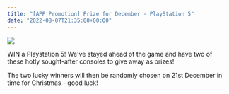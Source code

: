 ```yaml
---
title: "[APP Promotion] Prize for December - PlayStation 5"
date: "2022-08-07T21:35:00+00:00"
---
```


![](https://s3.us-west-2.amazonaws.com/secure.notion-static.com/5c95b760-2844-49e5-a61f-6aa8873cafac/win-a-playstation-5.jpeg?X-Amz-Algorithm=AWS4-HMAC-SHA256&X-Amz-Content-Sha256=UNSIGNED-PAYLOAD&X-Amz-Credential=AKIAT73L2G45EIPT3X45%2F20220809%2Fus-west-2%2Fs3%2Faws4_request&X-Amz-Date=20220809T031017Z&X-Amz-Expires=3600&X-Amz-Signature=2a89235edd3f89f6d4a3682fb6e3be84a8f8aeb30fd346ea982691f77289067a&X-Amz-SignedHeaders=host&x-id=GetObject)


WIN a Playstation 5! We've stayed ahead of the game and have two of these hotly sought-after consoles to give away as prizes!


The two lucky winners will then be randomly chosen on 21st December in time for Christmas - good luck!


